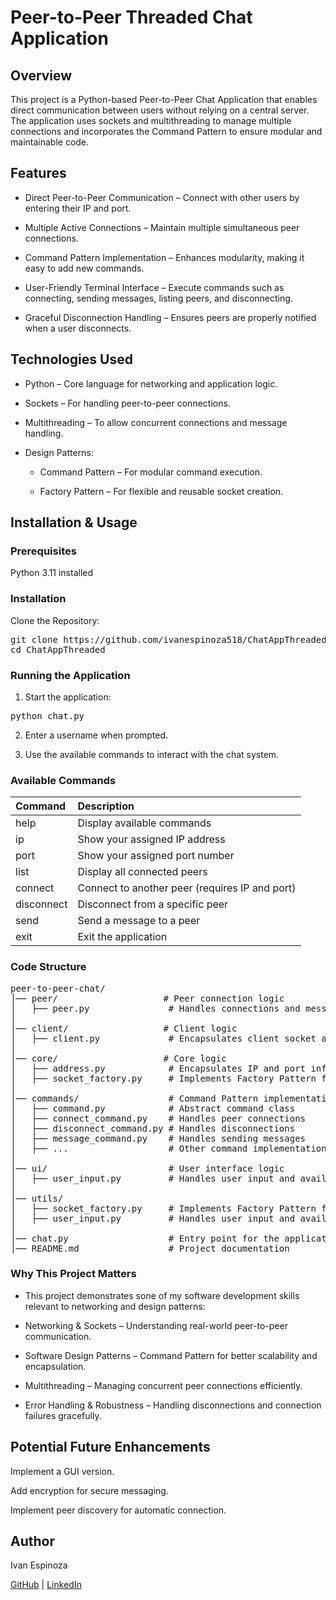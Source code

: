 # Peer-to-Peer Threaded Chat Application

## Overview

This project is a Python-based Peer-to-Peer Chat Application that enables direct communication between users without relying on a central server. The application uses sockets and multithreading to manage multiple connections and incorporates the Command Pattern to ensure modular and maintainable code.

## Features

- Direct Peer-to-Peer Communication – Connect with other users by entering their IP and port.

- Multiple Active Connections – Maintain multiple simultaneous peer connections.

- Command Pattern Implementation – Enhances modularity, making it easy to add new commands.

- User-Friendly Terminal Interface – Execute commands such as connecting, sending messages, listing peers, and disconnecting.

- Graceful Disconnection Handling – Ensures peers are properly notified when a user disconnects.

## Technologies Used

- Python – Core language for networking and application logic.

- Sockets – For handling peer-to-peer connections.

- Multithreading – To allow concurrent connections and message handling.

- Design Patterns:

    - Command Pattern – For modular command execution.

    - Factory Pattern – For flexible and reusable socket creation.

## Installation & Usage

### Prerequisites

Python 3.11 installed

### Installation

Clone the Repository:

<pre>git clone https://github.com/ivanespinoza518/ChatAppThreaded.git 
cd ChatAppThreaded</pre>

### Running the Application

1.   Start the application:

<pre>python chat.py</pre>

2.   Enter a username when prompted.

3.   Use the available commands to interact with the chat system.

### Available Commands

| Command | Description |
|:--------------|:--------------|
| help  | Display available commands  |
| ip | Show your assigned IP address   |
| port  | Show your assigned port number   |
| list  | Display all connected peers   |
| connect  | Connect to another peer (requires IP and port)   |
| disconnect  | Disconnect from a specific peer   |
| send  | Send a message to a peer   |
| exit  | Exit the application   |


### Code Structure

<pre>peer-to-peer-chat/
│── peer/                    # Peer connection logic
│   ├── peer.py               # Handles connections and messaging
│   
│── client/                  # Client logic
│   ├── client.py             # Encapsulates client socket and metadata
│
│── core/                    # Core logic
│   ├── address.py            # Encapsulates IP and port information
│   ├── socket_factory.py     # Implements Factory Pattern for socket creation
│
│── commands/                 # Command Pattern implementation
│   ├── command.py            # Abstract command class
│   ├── connect_command.py    # Handles peer connections
│   ├── disconnect_command.py # Handles disconnections
│   ├── message_command.py    # Handles sending messages
│   ├── ...                   # Other command implementations
│
│── ui/                       # User interface logic
│   ├── user_input.py         # Handles user input and available ports
│
│── utils/
│   ├── socket_factory.py     # Implements Factory Pattern for socket creation
│   ├── user_input.py         # Handles user input and available ports
│
│── chat.py                   # Entry point for the application
│── README.md                 # Project documentation</pre>


### Why This Project Matters

- This project demonstrates sone of my software development skills relevant to networking and design patterns:

- Networking & Sockets – Understanding real-world peer-to-peer communication.

- Software Design Patterns – Command Pattern for better scalability and encapsulation.

- Multithreading – Managing concurrent peer connections efficiently.

- Error Handling & Robustness – Handling disconnections and connection failures gracefully.

## Potential Future Enhancements

Implement a GUI version.

Add encryption for secure messaging.

Implement peer discovery for automatic connection.


## Author

Ivan Espinoza

[GitHub](https://github.com/ivanespinoza518) | [LinkedIn](https://www.linkedin.com/in/ivanespinoza7887/)
